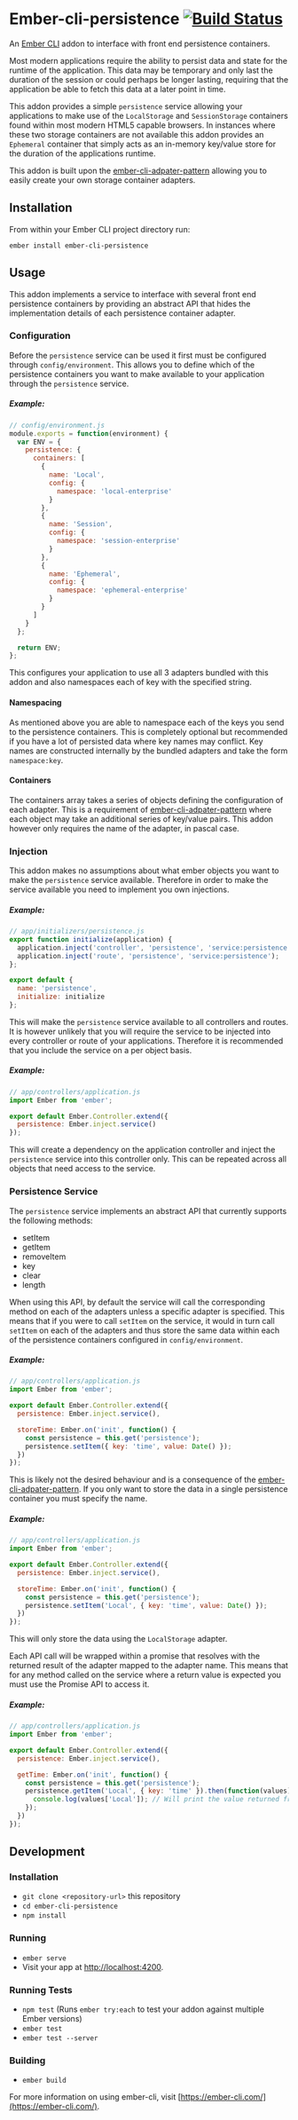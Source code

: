 # Ember-cli-persistence [![Build Status](https://travis-ci.org/tomasbasham/ember-cli-persistence.svg?branch=master)](https://travis-ci.org/tomasbasham/ember-cli-persistence)

An [Ember CLI](https://ember-cli.com/) addon to interface with front end persistence containers.

Most modern applications require the ability to persist data and state for the runtime of the application. This data may be temporary and only last the duration of the session or could perhaps be longer lasting, requiring that the application be able to fetch this data at a later point in time.

This addon provides a simple `persistence` service allowing your applications to make use of the `LocalStorage` and `SessionStorage` containers found within most modern HTML5 capable browsers. In instances where these two storage containers are not available this addon provides an `Ephemeral` container that simply acts as an in-memory key/value store for the duration of the applications runtime.

This addon is built upon the [ember-cli-adpater-pattern](https://github.com/tomasbasham/ember-cli-adapter-pattern) allowing you to easily create your own storage container adapters.

## Installation

From within your Ember CLI project directory run:
```
ember install ember-cli-persistence
```

## Usage

This addon implements a service to interface with several front end persistence containers by providing an abstract API that hides the implementation details of each persistence container adapter.

### Configuration

Before the `persistence` service can be used it first must be configured through `config/environment`. This allows you to define which of the persistence containers you want to make available to your application through the `persistence` service.

##### <a name="configuration-example"></a>Example:

```JavaScript
// config/environment.js
module.exports = function(environment) {
  var ENV = {
    persistence: {
      containers: [
        {
          name: 'Local',
          config: {
            namespace: 'local-enterprise'
          }
        },
        {
          name: 'Session',
          config: {
            namespace: 'session-enterprise'
          }
        },
        {
          name: 'Ephemeral',
          config: {
            namespace: 'ephemeral-enterprise'
          }
        }
      ]
    }
  };

  return ENV;
};
```

This configures your application to use all 3 adapters bundled with this addon and also namespaces each of key with the specified string.

#### Namespacing

As mentioned above you are able to namespace each of the keys you send to the persistence containers. This is completely optional but recommended if you have a lot of persisted data where key names may conflict. Key names are constructed internally by the bundled adapters and take the form `namespace:key`.

#### Containers

The containers array takes a series of objects defining the configuration of each adapter. This is a requirement of [ember-cli-adpater-pattern](https://github.com/tomasbasham/ember-cli-adapter-pattern) where each object may take an additional series of key/value pairs. This addon however only requires the name of the adapter, in pascal case.

### Injection

This addon makes no assumptions about what ember objects you want to make the `persistence` service available. Therefore in order to make the service available you need to implement you own injections.

##### <a name="injection-initializer-example"></a>Example:

```JavaScript
// app/initializers/persistence.js
export function initialize(application) {
  application.inject('controller', 'persistence', 'service:persistence');
  application.inject('route', 'persistence', 'service:persistence');
};

export default {
  name: 'persistence',
  initialize: initialize
};
```

This will make the `persistence` service available to all controllers and routes. It is however unlikely that you will require the service to be injected into every controller or route of your applications. Therefore it is recommended that you include the service on a per object basis.

##### <a name="injection-controller-example"></a>Example:

```JavaScript
// app/controllers/application.js
import Ember from 'ember';

export default Ember.Controller.extend({
  persistence: Ember.inject.service()
});
```

This will create a dependency on the application controller and inject the `persistence` service into this controller only. This can be repeated across all objects that need access to the service.

### Persistence Service

The `persistence` service implements an abstract API that currently supports the following methods:

* setItem
* getItem
* removeItem
* key
* clear
* length

When using this API, by default the service will call the corresponding method on each of the adapters unless a specific adapter is specified. This means that if you were to call `setItem` on the service, it would in turn call `setItem` on each of the adapters and thus store the same data within each of the persistence containers configured in `config/environment`.

##### <a name="all-adapters-example"></a>Example:

```JavaScript
// app/controllers/application.js
import Ember from 'ember';

export default Ember.Controller.extend({
  persistence: Ember.inject.service(),

  storeTime: Ember.on('init', function() {
    const persistence = this.get('persistence');
    persistence.setItem({ key: 'time', value: Date() });
  })
});
```

This is likely not the desired behaviour and is a consequence of the [ember-cli-adpater-pattern](https://github.com/tomasbasham/ember-cli-adapter-pattern). If you only want to store the data in a single persistence container you must specify the name.

##### <a name="single-adapter-example"></a>Example:

```JavaScript
// app/controllers/application.js
import Ember from 'ember';

export default Ember.Controller.extend({
  persistence: Ember.inject.service(),

  storeTime: Ember.on('init', function() {
    const persistence = this.get('persistence');
    persistence.setItem('Local', { key: 'time', value: Date() });
  })
});
```

This will only store the data using the `LocalStorage` adapter.

Each API call will be wrapped within a promise that resolves with the returned result of the adapter mapped to the adapter name. This means that for any method called on the service where a return value is expected you must use the Promise API to access it.

##### <a name="promise-single-adapter-example"></a>Example:

```JavaScript
// app/controllers/application.js
import Ember from 'ember';

export default Ember.Controller.extend({
  persistence: Ember.inject.service(),

  getTime: Ember.on('init', function() {
    const persistence = this.get('persistence');
    persistence.getItem('Local', { key: 'time' }).then(function(values) {
      console.log(values['Local']); // Will print the value returned from the LocalStorage adapter.
    });
  })
});
```

## Development

### Installation

* `git clone <repository-url>` this repository
* `cd ember-cli-persistence`
* `npm install`

### Running

* `ember serve`
* Visit your app at [http://localhost:4200](http://localhost:4200).

### Running Tests

* `npm test` (Runs `ember try:each` to test your addon against multiple Ember versions)
* `ember test`
* `ember test --server`

### Building

* `ember build`

For more information on using ember-cli, visit [https://ember-cli.com/](https://ember-cli.com/).
